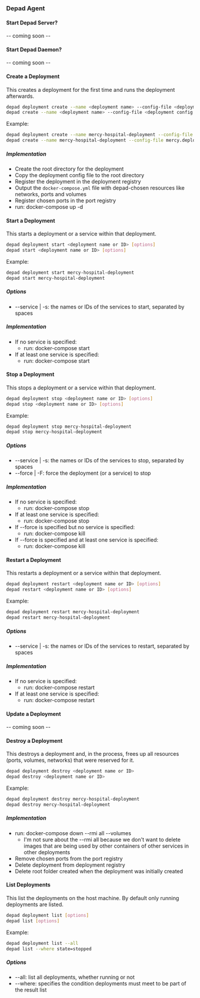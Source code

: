 ### Depad Agent

#### Start Depad Server?

-- coming soon --

#### Start Depad Daemon?

-- coming soon --

#### Create a Deployment

This creates a deployment for the first time and runs the deployment afterwards.

```bash
depad deployment create --name <deployment name> --config-file <deployment config file>
depad create --name <deployment name> --config-file <deployment config file>
```

Example:

```bash
depad deployment create --name mercy-hospital-deployment --config-file mercy.deployment.yml
depad create --name mercy-hospital-deployment --config-file mercy.deployment.yml
```

##### Implementation

- Create the root directory for the deployment
- Copy the deployment config file to the root directory
- Register the deployment in the deployment registry
- Output the `docker-compose.yml` file with depad-chosen resources like networks, ports and volumes
- Register chosen ports in the port registry
- run: docker-compose up -d

#### Start a Deployment

This starts a deployment or a service within that deployment.

```bash
depad deployment start <deployment name or ID> [options]
depad start <deployment name or ID> [options]
```

Example:

```bash
depad deployment start mercy-hospital-deployment
depad start mercy-hospital-deployment
```

##### Options

- --service | -s: the names or IDs of the services to start, separated by spaces

##### Implementation

- If no service is specified:
  - run: docker-compose start
- If at least one service is specified:
  - run: docker-compose start <service>

#### Stop a Deployment

This stops a deployment or a service within that deployment.

```bash
depad deployment stop <deployment name or ID> [options]
depad stop <deployment name or ID> [options]
```

Example:

```bash
depad deployment stop mercy-hospital-deployment
depad stop mercy-hospital-deployment
```

##### Options

- --service | -s: the names or IDs of the services to stop, separated by spaces
- --force | -F: force the deployment (or a service) to stop

##### Implementation

- If no service is specified:
  - run: docker-compose stop
- If at least one service is specified:
  - run: docker-compose stop <service>
- If --force is specified but no service is specified:
  - run: docker-compose kill
- If --force is specified and at least one service is specified:
  - run: docker-compose kill <service>

#### Restart a Deployment

This restarts a deployment or a service within that deployment.

```bash
depad deployment restart <deployment name or ID> [options]
depad restart <deployment name or ID> [options]
```

Example:

```bash
depad deployment restart mercy-hospital-deployment
depad restart mercy-hospital-deployment
```

##### Options

- --service | -s: the names or IDs of the services to restart, separated by spaces

##### Implementation

- If no service is specified:
  - run: docker-compose restart
- If at least one service is specified:
  - run: docker-compose restart <service>
  
#### Update a Deployment
  
-- coming soon --
  
#### Destroy a Deployment
  
This destroys a deployment and, in the process, frees up all resources (ports, volumes, networks) that were reserved for it.

```bash
depad deployment destroy <deployment name or ID>
depad destroy <deployment name or ID>
```

Example:

```bash
depad deployment destroy mercy-hospital-deployment
depad destroy mercy-hospital-deployment
```

##### Implementation

- run: docker-compose down --rmi all --volumes
  - I'm not sure about the --rmi all because we don't want to delete images that are being used by other containers of other services in other deployments
- Remove chosen ports from the port registry
- Delete deployment from deployment registry
- Delete root folder created when the deployment was initially created

#### List Deployments
  
This list the deployments on the host machine. By default only running deployments are listed.

```bash
depad deployment list [options]
depad list [options]
```

Example:

```bash
depad deployment list --all
depad list --where state=stopped
```
  
##### Options

- --all: list all deployments, whether running or not
- --where: specifies the condition deployments must meet to be part of the result list
